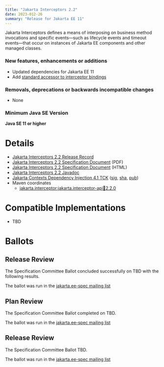 ```yaml
---
title: "Jakarta Interceptors 2.2"
date: 2023-012-26
summary: "Release for Jakarta EE 11"
---
```

Jakarta Interceptors defines a means of interposing on business method invocations and specific
events—such as lifecycle events and timeout events—that occur on instances of Jakarta EE components
and other managed classes.

### New features, enhancements or additions
<!-- List here -->
* Updated dependencies for Jakarta EE 11
* Add [standard accessor to interceptor bindings](https://github.com/jakartaee/interceptors/issues/100)

### Removals, deprecations or backwards incompatible changes
<!-- List here -->
* None

### Minimum Java SE Version
<!-- Specify the minimum required Java SE version for this specification -->
**Java SE 11 or higher**

# Details

* [Jakarta Interceptors 2.2 Release Record](https://projects.eclipse.org/projects/ee4j.interceptors/releases/2.2)
* [Jakarta Interceptors 2.2 Specification Document](./jakarta-interceptors-spec-2.2.pdf) (PDF)
* [Jakarta Interceptors 2.2 Specification Document](./jakarta-interceptors-spec-2.2.html) (HTML)
* [Jakarta Interceptors 2.2 Javadoc](./apidocs)
* [Jakarta Contexts Dependency Injection 4.1 TCK](https://download.eclipse.org/ee4j/cdi/4.1/cdi-tck-4.1.0-dist.zip)
   ([sig](TBD_post_ballot),
   [sha](7671d6895eb57b74b52e46b63adfeb57adf965dd91efc673db21a781fedc452f),
   [pub](https://raw.githubusercontent.com/jakartaee/specification-committee/master/jakartaee-spec-committee.pub))
* Maven coordinates
  * [jakarta.interceptor:jakarta.interceptor-api:jar:2.2.0](https://search.maven.org/artifact/jakarta.interceptor/jakarta.interceptor-api/2.2.0/jar)


# Compatible Implementations

* TBD

# Ballots
## Release Review

The Specification Committee Ballot concluded successfully on TBD with the following results.

The ballot was run in the [jakarta.ee-spec mailing list](https://www.eclipse.org/lists/jakarta.ee-spec/x.html)

## Plan Review

The Specification Committee Ballot completed on TBD.


The ballot was run in the [jakarta.ee-spec mailing list](https://www.eclipse.org/lists/jakarta.ee-spec/x.html)

## Release Review

The Specification Committee Ballot TBD.

The ballot was run in the [jakarta.ee-spec mailing list](TBD)
